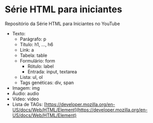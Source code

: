 # Série HTML para iniciantes
Repositório da Série HTML para Iniciantes no YouTube

- Texto:
    - Parágrafo: p
    - Título: h1, ..., h6
    - Link: a
    - Tabela: table
    - Formulário: form
        - Rótulo: label
        - Entrada: input, textarea
    - Lista: ul, ol
    - Tags genéticas: div, span
- Imagem: img
- Áudio: audio
- Vídeo: video
- Lista de TAGs: [https://developer.mozilla.org/en-US/docs/Web/HTML/Element](https://developer.mozilla.org/en-US/docs/Web/HTML/Element)
